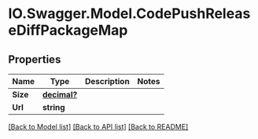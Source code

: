 # IO.Swagger.Model.CodePushReleaseDiffPackageMap
## Properties

Name | Type | Description | Notes
------------ | ------------- | ------------- | -------------
**Size** | [**decimal?**](BigDecimal.md) |  | 
**Url** | **string** |  | 

[[Back to Model list]](../README.md#documentation-for-models) [[Back to API list]](../README.md#documentation-for-api-endpoints) [[Back to README]](../README.md)

